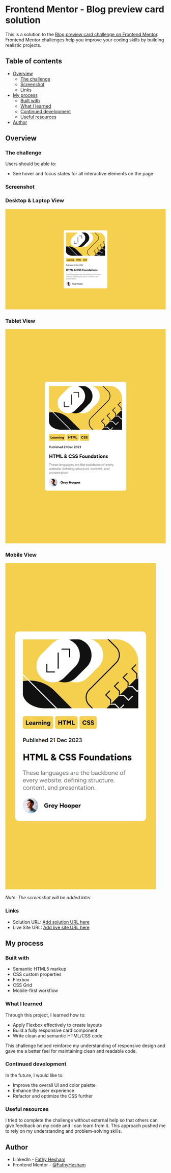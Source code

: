 # Frontend Mentor - Blog preview card solution

This is a solution to the [Blog preview card challenge on Frontend Mentor](https://www.frontendmentor.io/challenges/blog-preview-card-ckPaj01IcS). Frontend Mentor challenges help you improve your coding skills by building realistic projects.

## Table of contents

- [Overview](#overview)
  - [The challenge](#the-challenge)
  - [Screenshot](#screenshot)
  - [Links](#links)
- [My process](#my-process)
  - [Built with](#built-with)
  - [What I learned](#what-i-learned)
  - [Continued development](#continued-development)
  - [Useful resources](#useful-resources)
- [Author](#author)

## Overview

### The challenge

Users should be able to:

- See hover and focus states for all interactive elements on the page

### Screenshot

### Desktop & Laptop View

![Desktop & Laptop View](assets\images\laptop_desktop_screen.jpeg)

### Tablet View

![Tablet View](assets\images\tablet_screen.jpeg)

### Mobile View

![Mobile View](assets\images\mobile_screen.jpeg)

*Note: The screenshot will be added later.*

### Links

- Solution URL: [Add solution URL here](https://your-solution-url.com)
- Live Site URL: [Add live site URL here](https://fathyhesham.github.io/Blog-Preview-Card/)

## My process

### Built with

- Semantic HTML5 markup
- CSS custom properties
- Flexbox
- CSS Grid
- Mobile-first workflow

### What I learned

Through this project, I learned how to:

- Apply Flexbox effectively to create layouts
- Build a fully responsive card component
- Write clean and semantic HTML/CSS code

This challenge helped reinforce my understanding of responsive design and gave me a better feel for maintaining clean and readable code.

### Continued development

In the future, I would like to:

- Improve the overall UI and color palette
- Enhance the user experience
- Refactor and optimize the CSS further

### Useful resources

I tried to complete the challenge without external help so that others can give feedback on my code and I can learn from it. This approach pushed me to rely on my understanding and problem-solving skills.

## Author

- LinkedIn - [Fathy Hesham](https://www.linkedin.com/in/fathy-hesham-fathy/)
- Frontend Mentor - [@FathyHesham](https://www.frontendmentor.io/profile/FathyHesham)
